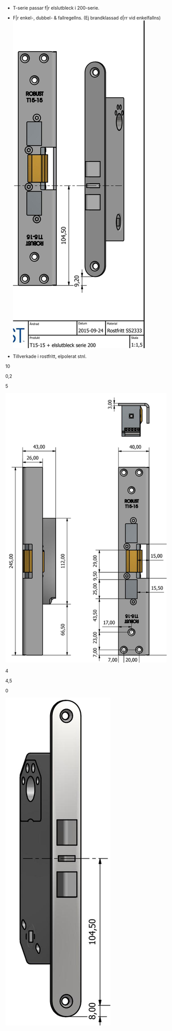 - T-serie passar f|r elslutbleck i 200-serie.

- F|r enkel-, dubbel- & fallregellns. (Ej brandklassad d|rr vid enkelfallns)
![](_page_0_Figure_7.jpeg)

- Tillverkade i rostfritt, elpolerat stnl.

10

0,2

5

![](_page_0_Figure_1.jpeg)

4

4,5

0

![](_page_0_Figure_2.jpeg)